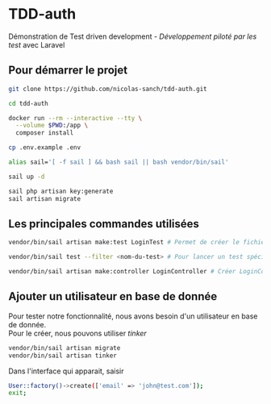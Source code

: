 # TDD-auth

Démonstration de Test driven development - _Développement piloté par les test_ avec Laravel

## Pour démarrer le projet

```bash
git clone https://github.com/nicolas-sanch/tdd-auth.git

cd tdd-auth

docker run --rm --interactive --tty \
  --volume $PWD:/app \
  composer install

cp .env.example .env

alias sail='[ -f sail ] && bash sail || bash vendor/bin/sail'

sail up -d

sail php artisan key:generate
sail artisan migrate
```

## Les principales commandes utilisées

```bash
vendor/bin/sail artisan make:test LoginTest # Permet de créer le fichier de test /tests/Feature/LoginTest.php

vendor/bin/sail test --filter <nom-du-test> # Pour lancer un test spécifique

vendor/bin/sail artisan make:controller LoginController # Créer LoginController.php
```

## Ajouter un utilisateur en base de donnée

Pour tester notre fonctionnalité, nous avons besoin d'un utilisateur en base de donnée. <br>
Pour le créer, nous pouvons utiliser _tinker_
```bash
vendor/bin/sail artisan migrate
vendor/bin/sail artisan tinker 
```
Dans l'interface qui apparait, saisir
```bash
User::factory()->create(['email' => 'john@test.com']);
exit;
```